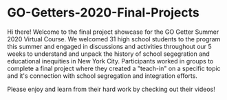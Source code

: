 # GO-Getters-2020-Final-Projects

Hi there! Welcome to the final project showcase for the GO Getter Summer 2020 Virtual Course. We welcomed 31 high school students to the program this summer and engaged in discussions and activities throughout our 5 weeks to understand and unpack the history of school segegration and educational inequities in New York City. Participants worked in groups to complete a final project where they created a "teach-in" on a specific topic and it's connection with school segregation and integration efforts. 

Please enjoy and learn from their hard work by checking out their videos!
